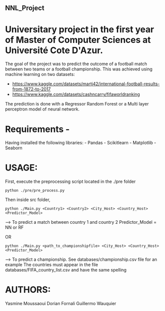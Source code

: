 ## NNL_Project
# Universitary project in the first year of Master of Computer Sciences at Université Cote D'Azur.

The goal of the project was to predict the outcome of a football match between two teams or a football championship.
This was achieved using machine learning on two datasets:
- https://www.kaggle.com/datasets/martj42/international-football-results-from-1872-to-2017
- https://www.kaggle.com/datasets/cashncarry/fifaworldranking

The prediction is done with a Regressor Random Forest or a Multi layer perceptron model of neural network.

# Requirements -
Having installed the following libraries:
    - Pandas
    - Scikitlearn
    - Matplotlib
    - Seaborn

# USAGE:
First, execute the preprocessing script located in the ./pre folder
```
python ./pre/pre_process.py
```
Then inside src folder,
```
python ./Main.py <Country1> <Country2> <City_Host> <Country_Host> <Predictor_Model>
```
--> To predict a match between country 1 and country 2
    Predictor_Model = NN or RF

OR
```
python ./Main.py <path_to_championshipfile> <City_Host> <Country_Host> <Predictor_Model>
```
--> To predict a championship. See databases/championship.csv file for an example
    The countries must appear in the file databases/FIFA_country_list.csv and have the same spelling

# AUTHORS: 
 Yasmine Moussaoui
 Dorian Fornali
 Guillermo Wauquier
